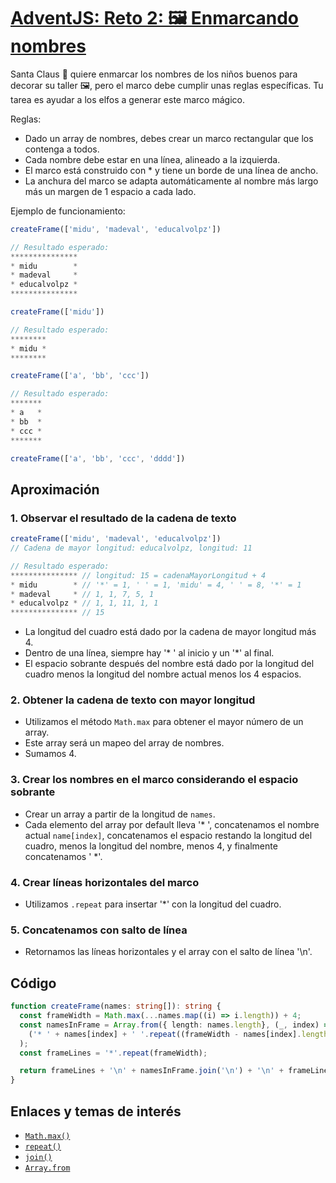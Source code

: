 # [AdventJS: Reto 2: 🖼️ Enmarcando nombres](https://adventjs.dev/es/challenges/2024/2)
Santa Claus 🎅 quiere enmarcar los nombres de los niños buenos para decorar su taller 🖼️, pero el marco debe cumplir unas reglas específicas. Tu tarea es ayudar a los elfos a generar este marco mágico.

Reglas:
- Dado un array de nombres, debes crear un marco rectangular que los contenga a todos.
- Cada nombre debe estar en una línea, alineado a la izquierda.
- El marco está construido con * y tiene un borde de una línea de ancho.
- La anchura del marco se adapta automáticamente al nombre más largo más un margen de 1 espacio a cada lado.

Ejemplo de funcionamiento:
```javascript
createFrame(['midu', 'madeval', 'educalvolpz'])

// Resultado esperado:
***************
* midu        *
* madeval     *
* educalvolpz *
***************

createFrame(['midu'])

// Resultado esperado:
********
* midu *
********

createFrame(['a', 'bb', 'ccc'])

// Resultado esperado:
*******
* a   *
* bb  *
* ccc *
*******

createFrame(['a', 'bb', 'ccc', 'dddd'])
```
## Aproximación
### 1. Observar el resultado de la cadena de texto
```javascript
createFrame(['midu', 'madeval', 'educalvolpz'])
// Cadena de mayor longitud: educalvolpz, longitud: 11

// Resultado esperado:
*************** // longitud: 15 = cadenaMayorLongitud + 4
* midu        * // '*' = 1, ' ' = 1, 'midu' = 4, ' ' = 8, '*' = 1
* madeval     * // 1, 1, 7, 5, 1
* educalvolpz * // 1, 1, 11, 1, 1
*************** // 15
```
- La longitud del cuadro está dado por la cadena de mayor longitud más 4.
- Dentro de una línea, siempre hay '* ' al inicio y un '*' al final.
- El espacio sobrante después del nombre está dado por la longitud del cuadro menos la longitud del nombre actual menos los 4 espacios. 
### 2. Obtener la cadena de texto con mayor longitud
- Utilizamos el método `Math.max` para obtener el mayor número de un array.
- Este array será un mapeo del array de nombres.
- Sumamos 4.
### 3. Crear los nombres en el marco considerando el espacio sobrante
- Crear un array a partir de la longitud de `names`.
- Cada elemento del array por default lleva '* ', concatenamos el nombre actual `name[index]`, concatenamos el espacio restando la longitud del cuadro, menos la longitud del nombre, menos 4, y finalmente concatenamos ' *'.
### 4. Crear líneas horizontales del marco
- Utilizamos `.repeat` para insertar '*' con la longitud del cuadro.
### 5. Concatenamos con salto de línea
- Retornamos las líneas horizontales y el array con el salto de línea '\n'.
## Código
```typescript
function createFrame(names: string[]): string {
  const frameWidth = Math.max(...names.map((i) => i.length)) + 4;
  const namesInFrame = Array.from({ length: names.length}, (_, index) => 
  	('* ' + names[index] + ' '.repeat((frameWidth - names[index].length) - 4) +' *')
  );
  const frameLines = '*'.repeat(frameWidth);

  return frameLines + '\n' + namesInFrame.join('\n') + '\n' + frameLines
}
```
## Enlaces y temas de interés
- [`Math.max()`](https://developer.mozilla.org/es/docs/Web/JavaScript/Reference/Global_Objects/Math/max)
- [`repeat()`](https://developer.mozilla.org/es/docs/Web/JavaScript/Reference/Global_Objects/String/repeat)
- [`join()`](https://developer.mozilla.org/es/docs/Web/JavaScript/Reference/Global_Objects/Array/join)
- [`Array.from`](https://runebook.dev/es/docs/javascript/global_objects/array/from)
